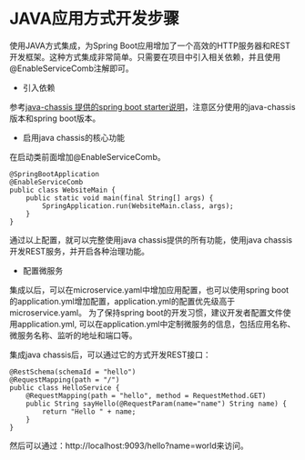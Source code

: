 # JAVA应用方式开发步骤


使用JAVA方式集成，为Spring Boot应用增加了一个高效的HTTP服务器和REST开发框架。这种方式集成非常简单。只需要在项目中引入相关依赖，并且使用@EnableServiceComb注解即可。

* 引入依赖

参考[java-chassis 提供的spring boot starter说明](components-for-spring-boot.md)，注意区分使用的java-chassis版本和spring boot版本。

* 启用java chassis的核心功能

在启动类前面增加@EnableServiceComb。

```
@SpringBootApplication
@EnableServiceComb
public class WebsiteMain {
    public static void main(final String[] args) {
        SpringApplication.run(WebsiteMain.class, args);
    }
}
```

通过以上配置，就可以完整使用java chassis提供的所有功能，使用java chassis开发REST服务，并开启各种治理功能。


* 配置微服务

集成以后，可以在microservice.yaml中增加应用配置，也可以使用spring boot的application.yml增加配置，application.yml的配置优先级高于microservice.yaml。 为了保持spring boot的开发习惯，建议开发者配置文件使用application.yml, 可以在application.yml中定制微服务的信息，包括应用名称、微服务名称、监听的地址和端口等。


集成java chassis后，可以通过它的方式开发REST接口：

```
@RestSchema(schemaId = "hello")
@RequestMapping(path = "/")
public class HelloService {
    @RequestMapping(path = "hello", method = RequestMethod.GET)
    public String sayHello(@RequestParam(name="name") String name) {
        return "Hello " + name;
    }
}
```

然后可以通过：http://localhost:9093/hello?name=world来访问。

